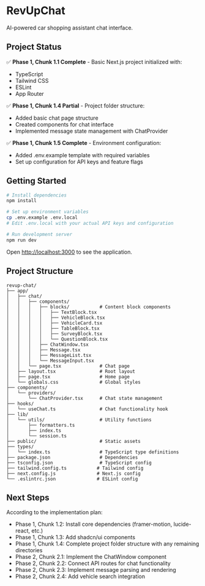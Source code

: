 # RevUpChat

AI-powered car shopping assistant chat interface.

## Project Status

✅ **Phase 1, Chunk 1.1 Complete** - Basic Next.js project initialized with:
- TypeScript
- Tailwind CSS
- ESLint
- App Router

✅ **Phase 1, Chunk 1.4 Partial** - Project folder structure:
- Added basic chat page structure
- Created components for chat interface
- Implemented message state management with ChatProvider

✅ **Phase 1, Chunk 1.5 Complete** - Environment configuration:
- Added .env.example template with required variables
- Set up configuration for API keys and feature flags

## Getting Started

```bash
# Install dependencies
npm install

# Set up environment variables
cp .env.example .env.local
# Edit .env.local with your actual API keys and configuration

# Run development server
npm run dev
```

Open [http://localhost:3000](http://localhost:3000) to see the application.

## Project Structure

```
revup-chat/
├── app/
│   ├── chat/
│   │   ├── components/
│   │   │   ├── blocks/           # Content block components
│   │   │   │   ├── TextBlock.tsx
│   │   │   │   ├── VehicleBlock.tsx
│   │   │   │   ├── VehicleCard.tsx
│   │   │   │   ├── TableBlock.tsx
│   │   │   │   ├── SurveyBlock.tsx
│   │   │   │   └── QuestionBlock.tsx
│   │   │   ├── ChatWindow.tsx
│   │   │   ├── Message.tsx
│   │   │   ├── MessageList.tsx
│   │   │   └── MessageInput.tsx
│   │   └── page.tsx              # Chat page
│   ├── layout.tsx                # Root layout
│   ├── page.tsx                  # Home page
│   └── globals.css               # Global styles
├── components/
│   └── providers/
│       └── ChatProvider.tsx      # Chat state management
├── hooks/
│   └── useChat.ts                # Chat functionality hook
├── lib/
│   └── utils/                    # Utility functions
│       ├── formatters.ts
│       ├── index.ts
│       └── session.ts
├── public/                       # Static assets
├── types/
│   └── index.ts                  # TypeScript type definitions
├── package.json                  # Dependencies
├── tsconfig.json                 # TypeScript config
├── tailwind.config.ts           # Tailwind config
├── next.config.js               # Next.js config
└── .eslintrc.json               # ESLint config
```

## Next Steps

According to the implementation plan:
- Phase 1, Chunk 1.2: Install core dependencies (framer-motion, lucide-react, etc.)
- Phase 1, Chunk 1.3: Add shadcn/ui components
- Phase 1, Chunk 1.4: Complete project folder structure with any remaining directories
- Phase 2, Chunk 2.1: Implement the ChatWindow component
- Phase 2, Chunk 2.2: Connect API routes for chat functionality
- Phase 2, Chunk 2.3: Implement message parsing and rendering
- Phase 2, Chunk 2.4: Add vehicle search integration